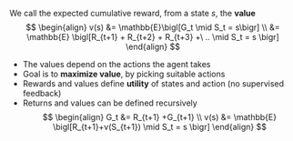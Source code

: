  We call the expected cumulative reward, from a state *s*, the **value**
 $$
 \begin{align}
 v(s) &= \mathbb{E}\bigl[G_t \mid S_t = s\bigr] \\ 
 &= \mathbb{E} \bigl[R_{t+1} + R_{t+2} + R_{t+3} +\ .. \mid S_t = s \bigr]
 \end{align}
$$
- The values depend on the actions the agent takes
- Goal is to **maximize value**, by picking suitable actions
- Rewards and values define **utility** of states and action (no supervised feedback)
- Returns and values can be defined recursively
$$
\begin{align}
G_t &= R_{t+1} +G_{t+1} \\
v(s) &= \mathbb{E} \bigl[R_{t+1}+v(S_{t+1}) \mid S_t = s \bigr]
\end{align}
$$

